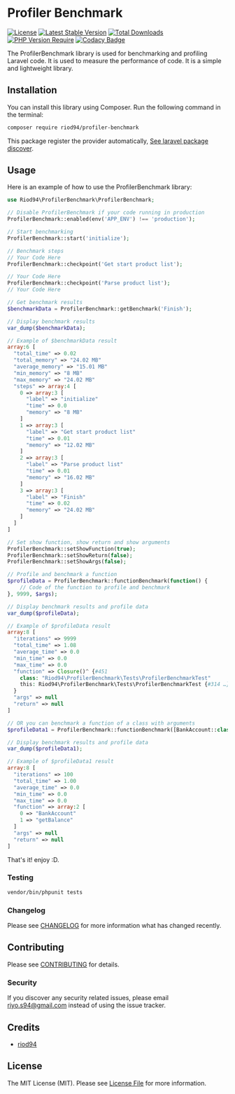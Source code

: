 # Profiler Benchmark

[![License](http://poser.pugx.org/riod94/profiler-benchmark/license)](https://packagist.org/packages/riod94/profiler-benchmark)
[![Latest Stable Version](http://poser.pugx.org/riod94/profiler-benchmark/v)](https://packagist.org/packages/riod94/profiler-benchmark)
[![Total Downloads](http://poser.pugx.org/riod94/profiler-benchmark/downloads)](https://packagist.org/packages/riod94/profiler-benchmark)
[![PHP Version Require](http://poser.pugx.org/riod94/profiler-benchmark/require/php)](https://packagist.org/packages/riod94/profiler-benchmark)
[![Codacy Badge](https://app.codacy.com/project/badge/Grade/3093900130f14a219a168abb530b2a9c)](https://app.codacy.com/gh/riod94/profiler-benchmark/dashboard?utm_source=gh&utm_medium=referral&utm_content=&utm_campaign=Badge_grade)

The ProfilerBenchmark library is used for benchmarking and profiling Laravel code. It is used to measure the performance of code. It is a simple and lightweight library.

## Installation

You can install this library using Composer. Run the following command in the terminal:

```bash
composer require riod94/profiler-benchmark
```

This package register the provider automatically, [See laravel package discover](https://laravel.com/docs/10.x/packages#package-discovery).

## Usage

Here is an example of how to use the ProfilerBenchmark library:

```php
use Riod94\ProfilerBenchmark\ProfilerBenchmark;

// Disable ProfilerBenchmark if your code running in production
ProfilerBenchmark::enabled(env('APP_ENV') !== 'production');

// Start benchmarking
ProfilerBenchmark::start('initialize');

// Benchmark steps
// Your Code Here
ProfilerBenchmark::checkpoint('Get start product list');

// Your Code Here
ProfilerBenchmark::checkpoint('Parse product list');
// Your Code Here

// Get benchmark results
$benchmarkData = ProfilerBenchmark::getBenchmark('Finish');

// Display benchmark results
var_dump($benchmarkData);

// Example of $benchmarkData result
array:6 [
  "total_time" => 0.02
  "total_memory" => "24.02 MB"
  "average_memory" => "15.01 MB"
  "min_memory" => "8 MB"
  "max_memory" => "24.02 MB"
  "steps" => array:4 [
    0 => array:3 [
      "label" => "initialize"
      "time" => 0.0
      "memory" => "8 MB"
    ]
    1 => array:3 [
      "label" => "Get start product list"
      "time" => 0.01
      "memory" => "12.02 MB"
    ]
    2 => array:3 [
      "label" => "Parse product list"
      "time" => 0.01
      "memory" => "16.02 MB"
    ]
    3 => array:3 [
      "label" => "Finish"
      "time" => 0.02
      "memory" => "24.02 MB"
    ]
  ]
]

// Set show function, show return and show arguments
ProfilerBenchmark::setShowFunction(true);
ProfilerBenchmark::setShowReturn(false);
ProfilerBenchmark::setShowArgs(false);

// Profile and benchmark a function
$profileData = ProfilerBenchmark::functionBenchmark(function() {
    // Code of the function to profile and benchmark
}, 9999, $args);

// Display benchmark results and profile data
var_dump($profileData);

// Example of $profileData result
array:8 [
  "iterations" => 9999
  "total_time" => 1.08
  "average_time" => 0.0
  "min_time" => 0.0
  "max_time" => 0.0
  "function" => Closure()^ {#451
    class: "Riod94\ProfilerBenchmark\Tests\ProfilerBenchmarkTest"
    this: Riod94\ProfilerBenchmark\Tests\ProfilerBenchmarkTest {#314 …}
  }
  "args" => null
  "return" => null
]

// OR you can benchmark a function of a class with arguments
$profileData1 = ProfilerBenchmark::functionBenchmark([BankAccount::class, 'getBalance'], 100, $args);

// Display benchmark results and profile data
var_dump($profileData1);

// Example of $profileData1 result
array:8 [
  "iterations" => 100
  "total_time" => 1.00
  "average_time" => 0.0
  "min_time" => 0.0
  "max_time" => 0.0
  "function" => array:2 [
    0 => "BankAccount"
    1 => "getBalance"
  ]
  "args" => null
  "return" => null
]
```

That's it! enjoy :D.

### Testing

```bash
vendor/bin/phpunit tests
```

### Changelog

Please see [CHANGELOG](CHANGELOG.md) for more information what has changed recently.

## Contributing

Please see [CONTRIBUTING](CONTRIBUTING.md) for details.

### Security

If you discover any security related issues, please email riyo.s94@gmail.com instead of using the issue tracker.

## Credits

-  [riod94](https://github.com/riod94)

## License

The MIT License (MIT). Please see [License File](LICENSE.md) for more information.
